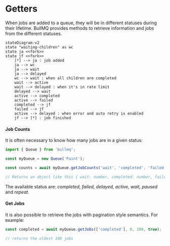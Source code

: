 # Getters

When jobs are added to a queue, they will be in different statuses during their lifetime. BullMQ provides methods to retrieve information and jobs from the different statuses.

```mermaid
stateDiagram-v2
state "waiting-children" as wc
state ja <<fork>>
state jf <<fork>>
    [*] --> ja : job added
    ja --> wc
    ja --> wait
    ja --> delayed
    wc --> wait : when all children are completed
    wait --> active
    wait --> delayed : when it's in rate limit
    delayed --> wait
    active --> completed
    active --> failed
    completed --> jf
    failed --> jf
    active --> delayed : when error and auto retry is enabled
    jf --> [*] : job finished
```

#### Job Counts

It is often necessary to know how many jobs are in a given status:

```typescript
import { Queue } from 'bullmq';

const myQueue = new Queue('Paint');

const counts = await myQueue.getJobCounts('wait', 'completed', 'failed');

// Returns an object like this { wait: number, completed: number, failed: number }
```

The available status are: _completed, failed, delayed, active, wait, paused_ and _repeat._

#### Get Jobs

It is also possible to retrieve the jobs with pagination style semantics. For example:

```typescript
const completed = await myQueue.getJobs(['completed'], 0, 100, true);

// returns the oldest 100 jobs
```
